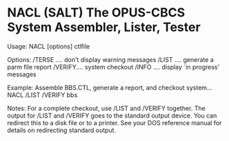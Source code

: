 # NACL (SALT) The OPUS-CBCS System Assembler, Lister, Tester

   Usage:      NACL [options] ctlfile

   Options:    /TERSE .... don't display warning messages
               /LIST  .... generate a parm file report
               /VERIFY.... system checkout
               /INFO  .... display `in progress' messages

   Example:    Assemble BBS.CTL, generate a report, and checkout system...
                  NACL /LIST /VERIFY bbs

   Notes:      For a complete checkout, use /LIST and /VERIFY together.
               The output for /LIST and /VERIFY goes to the standard output
               device.  You can redirect this to a disk file or to a printer.
               See your DOS reference manual for details on redirecting
               standard output.
